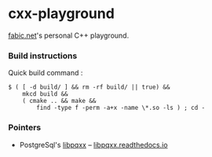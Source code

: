# cxx-playground

[fabic.net](https://fabic.net)'s personal C++ playground.

### Build instructions

Quick build command :

    $ ( [ -d build/ ] && rm -rf build/ || true) &&
        mkcd build &&
        ( cmake .. && make &&
            find -type f -perm -a+x -name \*.so -ls ) ; cd -

### Pointers

* PostgreSql's [libpqxx](http://pqxx.org/development/libpqxx/) &ndash; [libpqxx.readthedocs.io](http://libpqxx.readthedocs.io/en/latest/)
